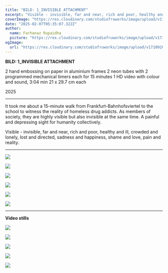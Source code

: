 ```yaml
---
title: "BILD: 1_INVISIBLE ATTACHMENT"
excerpt: "Visible - invisible, far and near, rich and poor, healthy and ill, crowded and lonely, lost and directed, sadness and happiness, shame and love, pain and reality."
coverImage: "https://res.cloudinary.com/studiofruworks/image/upload/v1739563806/jackplan-user/rpmphcdabtjo9g2gqqsa.jpg"
date: "2025-02-07T05:35:07.322Z"
author:
  name: Farhanaz Rupaidha
  picture: "https://res.cloudinary.com/studiofruworks/image/upload/v1710832241/jackplan-user/e6fmykbxfqftmylyldhg.jpg"
ogImage:
  url: "https://res.cloudinary.com/studiofruworks/image/upload/v1710920420/jackplan-user/bdl8jghrq7mk3epp85fg.jpg"
---
```

**BILD: 1_INVISIBLE ATTACHMENT**


2 hand embossing on paper in aluminium frames
2 neon tubes with 2 programmed mechanical timers each for 15 minutes
1 HD video with colour and sound, 3:04 min
21 x 29.7 cm each

2025

* * * * *

It took me about a 15-minute walk from Frankfurt-Bahnhofsviertel to the school to witness the reality of homeless drug addicts. As members of society, they are highly visible but also invisible at the same time. A painful and depressing sight for humanity collectively.

Visible - invisible, far and near, rich and poor, healthy and ill, crowded and lonely, lost and directed, sadness and happiness, shame and love, pain and reality.

* * * * *


![](https://res.cloudinary.com/studiofruworks/image/upload/v1739563819/jackplan-user/j0pe3kglgpvawartspuu.jpg)

![](https://res.cloudinary.com/studiofruworks/image/upload/v1739563829/jackplan-user/cabtcffes048ksqz4xrz.jpg)

![](https://res.cloudinary.com/studiofruworks/image/upload/v1739563825/jackplan-user/jayhmhdfbdivbcqg9xgs.jpg)

![](https://res.cloudinary.com/studiofruworks/image/upload/v1739563827/jackplan-user/ai9ylmj8s7lqptld68k0.jpg)

![](https://res.cloudinary.com/studiofruworks/image/upload/v1739563829/jackplan-user/hruosdzete7eakxqenvt.jpg)

![](https://res.cloudinary.com/studiofruworks/image/upload/v1739563831/jackplan-user/lqwanopggssefguyrcrw.jpg)


* * * * *

**Video stills**

![](https://res.cloudinary.com/studiofruworks/image/upload/v1739563998/jackplan-user/am2hrnq9b0eheae6onjn.jpg)

![](https://res.cloudinary.com/studiofruworks/image/upload/v1739563998/jackplan-user/xmr5uzn4iyzuq2c42gjw.jpg)

![](https://res.cloudinary.com/studiofruworks/image/upload/v1739564002/jackplan-user/jvrg9oxys2k8n0y7sx2r.jpg)

![](https://res.cloudinary.com/studiofruworks/image/upload/v1739564001/jackplan-user/h7f0gd9ojh37vqnqh21w.jpg)

![](https://res.cloudinary.com/studiofruworks/image/upload/v1739565214/jackplan-user/vyvwfmzqbdztcbtmrzcz.jpg)
